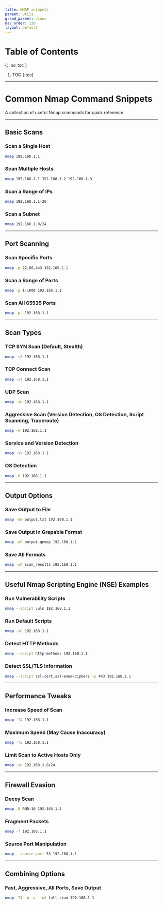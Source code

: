 ```yaml
---
title: NMAP snippets
parent: Utils
grand_parent: Linux
nav_order: 120
layout: default
---
```

# Table of Contents 
{: .no_toc }

1. TOC 
{:toc}

---

# Common Nmap Command Snippets

A collection of useful Nmap commands for quick reference.

---

## Basic Scans

### Scan a Single Host
```bash
nmap 192.168.1.1
```

### Scan Multiple Hosts
```bash
nmap 192.168.1.1 192.168.1.2 192.168.1.3
```

### Scan a Range of IPs
```bash
nmap 192.168.1.1-20
```

### Scan a Subnet
```bash
nmap 192.168.1.0/24
```

---

## Port Scanning

### Scan Specific Ports
```bash
nmap -p 22,80,443 192.168.1.1
```

### Scan a Range of Ports
```bash
nmap -p 1-1000 192.168.1.1
```

### Scan All 65535 Ports
```bash
nmap -p- 192.168.1.1
```

---

## Scan Types

### TCP SYN Scan (Default, Stealth)
```bash
nmap -sS 192.168.1.1
```

### TCP Connect Scan
```bash
nmap -sT 192.168.1.1
```

### UDP Scan
```bash
nmap -sU 192.168.1.1
```

### Aggressive Scan (Version Detection, OS Detection, Script Scanning, Traceroute)
```bash
nmap -A 192.168.1.1
```

### Service and Version Detection
```bash
nmap -sV 192.168.1.1
```

### OS Detection
```bash
nmap -O 192.168.1.1
```

---

## Output Options

### Save Output to File
```bash
nmap -oN output.txt 192.168.1.1
```

### Save Output in Grepable Format
```bash
nmap -oG output.gnmap 192.168.1.1
```

### Save All Formats
```bash
nmap -oA scan_results 192.168.1.1
```

---

## Useful Nmap Scripting Engine (NSE) Examples

### Run Vulnerability Scripts
```bash
nmap --script vuln 192.168.1.1
```

### Run Default Scripts
```bash
nmap -sC 192.168.1.1
```

### Detect HTTP Methods
```bash
nmap --script http-methods 192.168.1.1
```

### Detect SSL/TLS Information
```bash
nmap --script ssl-cert,ssl-enum-ciphers -p 443 192.168.1.1
```

---

## Performance Tweaks

### Increase Speed of Scan
```bash
nmap -T4 192.168.1.1
```

### Maximum Speed (May Cause Inaccuracy)
```bash
nmap -T5 192.168.1.1
```

### Limit Scan to Active Hosts Only
```bash
nmap -sn 192.168.1.0/24
```

---

## Firewall Evasion

### Decoy Scan
```bash
nmap -D RND:10 192.168.1.1
```

### Fragment Packets
```bash
nmap -f 192.168.1.1
```

### Source Port Manipulation
```bash
nmap --source-port 53 192.168.1.1
```

---

## Combining Options

### Fast, Aggressive, All Ports, Save Output
```bash
nmap -T4 -A -p- -oA full_scan 192.168.1.1
```

